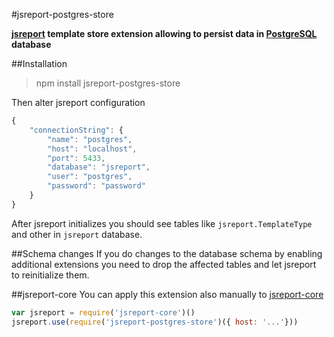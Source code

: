 #jsreport-postgres-store

**[jsreport](https://github.com/jsreport/jsreport) template store extension allowing to persist data in [PostgreSQL](http://www.postgresql.org/) database**


##Installation

> npm install jsreport-postgres-store

Then alter jsreport configuration 
```js
{
	"connectionString": {
	    "name": "postgres",
        "host": "localhost",
        "port": 5433,
        "database": "jsreport",
        "user": "postgres",
        "password": "password" 
    }
}
```

After jsreport initializes you should see tables like `jsreport.TemplateType` and other in `jsreport` database.

##Schema changes
If you do changes to the database schema by enabling additional extensions you need to drop the affected tables and let jsreport to reinitialize them. 


##jsreport-core
You can apply this extension also manually to [jsreport-core](https://github.com/jsreport/jsreport-core)


```js
var jsreport = require('jsreport-core')()
jsreport.use(require('jsreport-postgres-store')({ host: '...'}))
```




